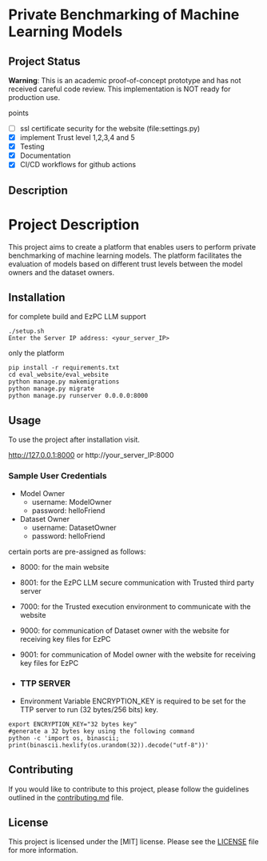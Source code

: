 # Private Benchmarking of Machine Learning Models

## Project Status
**Warning**: This is an academic proof-of-concept prototype and has not received careful code review. This implementation is NOT ready for production use.

points
- [ ] ssl certificate security for the website (file:settings.py)
- [x] implement Trust level 1,2,3,4 and 5
- [x] Testing
- [x] Documentation
- [x] CI/CD workflows for github actions
## Description

# Project Description

This project aims to create a platform that enables users to perform private benchmarking of machine learning models. The platform facilitates the evaluation of models based on different trust levels between the model owners and the dataset owners.

## Installation
for complete build and EzPC LLM support
```
./setup.sh
Enter the Server IP address: <your_server_IP>
```
only the platform
```
pip install -r requirements.txt
cd eval_website/eval_website
python manage.py makemigrations
python manage.py migrate
python manage.py runserver 0.0.0.0:8000
```

## Usage

To use the project after installation visit.

http://127.0.0.1:8000 or http://your_server_IP:8000

### Sample User Credentials
- Model Owner
    - username: ModelOwner
    - password: helloFriend
- Dataset Owner
    - username: DatasetOwner
    - password: helloFriend

certain ports are pre-assigned as follows:
- 8000: for the main website
- 8001: for the EzPC LLM secure communication with Trusted third party server
- 7000: for the Trusted execution environment to communicate with the website 
- 9000: for communication of Dataset owner with the website for receiving key files for EzPC
- 9001: for communication of Model owner with the website for receiving key files for EzPC

- ### TTP SERVER
- Environment Variable ENCRYPTION_KEY is required to be set for the TTP server to run (32 bytes/256 bits) key.
 ```
 export ENCRYPTION_KEY="32 bytes key"
 #generate a 32 bytes key using the following command
 python -c 'import os, binascii; print(binascii.hexlify(os.urandom(32)).decode("utf-8"))'
 ```



## Contributing
If you would like to contribute to this project, please follow the guidelines outlined in the [contributing.md](CONTRIBUTING.md) file.

## License
This project is licensed under the [MIT] license. Please see the [LICENSE](LICENSE.txt) file for more information.
